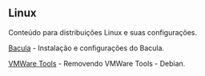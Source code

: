 ## Linux
Conteúdo para distribuições Linux e suas configurações.

[Bacula](/bacula) - Instalação e configurações do Bacula.

[VMWare Tools](/vmtools-remove) - Removendo VMWare Tools - Debian.
